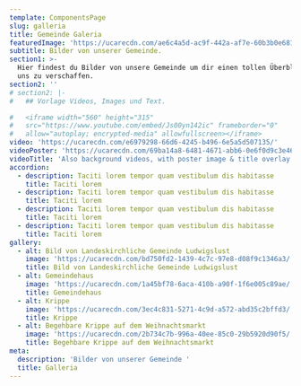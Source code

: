 ```yaml
---
template: ComponentsPage
slug: galleria
title: Gemeinde Galeria
featuredImage: 'https://ucarecdn.com/ae6c4a5d-ac9f-442a-af7e-60b3b0e681be/'
subtitle: Bilder von unserer Gemeinde.
section1: >-
  Hier findest du Bilder von unsere Gemeinde um dir einen tollen Überblick über
  uns zu verschaffen.
section2: ''
# section2: |-
#   ## Vorlage Videos, Images und Text.

#   <iframe width="560" height="315"
#   src="https://www.youtube.com/embed/Js00yn142ic" frameborder="0"
#   allow="autoplay; encrypted-media" allowfullscreen></iframe>
video: 'https://ucarecdn.com/e6979298-66d6-4245-b496-6e5a5d507135/'
videoPoster: 'https://ucarecdn.com/69ba14a8-6481-4671-abb6-0e6f0d9c3e46/'
videoTitle: 'Also background videos, with poster image & title overlay.'
accordion:
  - description: Taciti lorem tempor quam vestibulum dis habitasse
    title: Taciti lorem
  - description: Taciti lorem tempor quam vestibulum dis habitasse
    title: Taciti lorem
  - description: Taciti lorem tempor quam vestibulum dis habitasse
    title: Taciti lorem
  - description: Taciti lorem tempor quam vestibulum dis habitasse
    title: Taciti lorem
gallery:
  - alt: Bild von Landeskirchliche Gemeinde Ludwigslust
    image: 'https://ucarecdn.com/bd750fd2-1439-4c7c-97e8-d08f9c1346a3/'
    title: Bild von Landeskirchliche Gemeinde Ludwigslust
  - alt: Gemeindehaus
    image: 'https://ucarecdn.com/1a45bf78-6aca-410b-a90f-1f6e005c89ae/'
    title: Gemeindehaus
  - alt: Krippe
    image: 'https://ucarecdn.com/3ec4c831-5271-4c9d-a572-abd35c2bffd3/'
    title: Krippe
  - alt: Begehbare Krippe auf dem Weihnachtsmarkt
    image: 'https://ucarecdn.com/2b734c7b-996a-40ee-85c0-29b5920d90f5/'
    title: Begehbare Krippe auf dem Weihnachtsmarkt
meta:
  description: 'Bilder von unserer Gemeinde '
  title: Galleria
---
```


